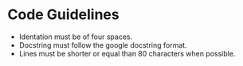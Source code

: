 # Code Guidelines

- Identation must be of four spaces.
- Docstring must follow the google docstring format.
- Lines must be shorter or equal than 80 characters when possible.
